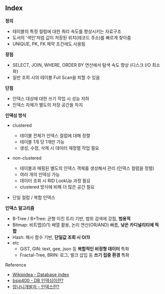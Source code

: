 ## Index

**정의**

- 테이블의 특정 컬럼에 대한 쿼리 속도를 향상시키는 자료구조
- 도서의 '색인'처럼 값이 저장된 위치(레코드 주소)를 빠르게 찾아줌
- UNIQUE, PK, FK 제약 조건에도 사용됨

**장점**

- SELECT, JOIN, WHERE, ORDER BY 연산에서 탐색 속도 향상 (디스크 I/O 최소화)
- 일반 조희 시의 테이블 Full Scan을 피할 수 있음

**단점**

- 인덱스 대상에 대한 쓰기 작업 시 성능 저하
- 인덱스 자체가 별도의 저장 공간을 차지

**인덱싱 방식**

- clustered
  - 테이블 전체가 인덱스 컬럼에 대해 정렬
  - 테이블 1개 당 1개만 가능
  - 생성, 수정, 삭제 시 데이터 재정렬 작업 필요
- non-clustered
  - 테이블과 매핑된 별도의 인덱스 객체를 생성해서 관리 (인덱스 컬럼을 정렬)
  - 여러 개의 인덱싱 가능
  - 데이터 조회 시 RID LookUp 과정 필요
  - clustered 방식에 비해 더 많은 공간 필요

- 단일 컬럼 / 복합 인덱스

**인덱스 알고리즘**

- B-Tree / B+Tree: 균형 이진 트리 기반, 범위 검색에 강점, **범용적**
- Bitmap: 비트맵(0/1) 배열 활용, 논리 연산(OR/AND) 빠름, **낮은 카디널리티에 적합**
- Hash: 해시 함수 기반, **단일값 조회 시 O(1)**
- etc
  - GiST, GIN: text, gee, json 등 **복합적인 비정형 데이터** 특화
  - Fractal-Tree, BRIN: 로그, 벌크 삽입 등 **쓰기 집중 환경** 특화

Reference

- [Wikipidea - Database index](https://en.wikipedia.org/wiki/Database_index)
- [bsjp400 - DB 인덱싱이란?](https://velog.io/@bsjp400/Database-DB-%EC%9D%B8%EB%8D%B1%EC%8B%B1Indexing%EC%9D%B4%EB%9E%80)
- [망나니개발자 - 인덱스란?](https://mangkyu.tistory.com/96)
